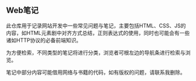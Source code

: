 <!DOCTYPE html>
<html lang="en">
<head>
    <meta charset="UTF-8">
    <title>Web笔记</title>
</head>
<body>
    <h2>Web笔记</h2>

<p>
    此仓库用于记录网站开发中一些常见问题与笔记，主要包括HTML、CSS、JS的内容，如HTML元素剧中对齐方式总结，正则表达式的使用，同时也可能会有一些诸如HTTP协议的必备前端知识。
</p>

<p>
    为方便检索，不同类型的笔记将进行分类，浏览者可根左边的导航条进行检索与浏览。
</p>

<p>
    笔记中部分内容可能借用网络与书籍的代码，如有版权的问题，请联系我删除。
</p>
</body>
</html>